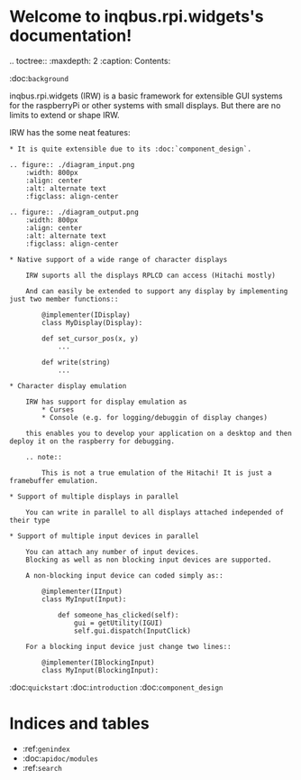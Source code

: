 Welcome to inqbus.rpi.widgets's documentation!
==============================================

.. toctree::
   :maxdepth: 2
   :caption: Contents:


:doc:`background`

inqbus.rpi.widgets (IRW) is a basic framework for extensible GUI systems for the raspberryPi or other systems with small displays.
But there are no limits to extend or shape IRW.

IRW has the some neat features:

    * It is quite extensible due to its :doc:`component_design`.

    .. figure:: ./diagram_input.png
        :width: 800px
        :align: center
        :alt: alternate text
        :figclass: align-center

    .. figure:: ./diagram_output.png
        :width: 800px
        :align: center
        :alt: alternate text
        :figclass: align-center

    * Native support of a wide range of character displays

        IRW suports all the displays RPLCD can access (Hitachi mostly)

        And can easily be extended to support any display by implementing just two member functions::

            @implementer(IDisplay)
            class MyDisplay(Display):

            def set_cursor_pos(x, y)
                ...

            def write(string)
                ...

    * Character display emulation

        IRW has support for display emulation as
            * Curses
            * Console (e.g. for logging/debuggin of display changes)

        this enables you to develop your application on a desktop and then deploy it on the raspberry for debugging.

        .. note::

            This is not a true emulation of the Hitachi! It is just a framebuffer emulation.

    * Support of multiple displays in parallel

        You can write in parallel to all displays attached independed of their type

    * Support of multiple input devices in parallel

        You can attach any number of input devices.
        Blocking as well as non blocking input devices are supported.

        A non-blocking input device can coded simply as::

            @implementer(IInput)
            class MyInput(Input):

                def someone_has_clicked(self):
                    gui = getUtility(IGUI)
                    self.gui.dispatch(InputClick)

        For a blocking input device just change two lines::

            @implementer(IBlockingInput)
            class MyInput(BlockingInput):







:doc:`quickstart`
:doc:`introduction`
:doc:`component_design`



Indices and tables
==================

* :ref:`genindex`
* :doc:`apidoc/modules`
* :ref:`search`
